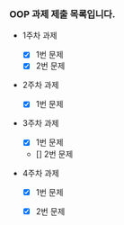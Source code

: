 ### OOP 과제 제출 목록입니다.

- 1주차 과제
    - [x] 1번 문제
    - [x] 2번 문제

- 2주차 과제
    - [x] 1번 문제

- 3주차 과제
    - [x] 1번 문제
    - [] 2번 문제

- 4주차 과제
    - [x] 1번 문제
    - [x] 2번 문제




